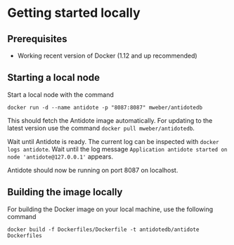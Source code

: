 # Getting started locally

## Prerequisites

- Working recent version of Docker (1.12 and up recommended)

## Starting a local node

Start a local node with the command

```
docker run -d --name antidote -p "8087:8087" mweber/antidotedb
```

This should fetch the Antidote image automatically. For updating to the latest version use the command `docker pull mweber/antidotedb`.

Wait until Antidote is ready. The current log can be inspected with `docker logs antidote`. Wait until the log message `Application antidote started on node 'antidote@127.0.0.1'` appears.

Antidote should now be running on port 8087 on localhost.

## Building the image locally

For building the Docker image on your local machine, use the following command

```
docker build -f Dockerfiles/Dockerfile -t antidotedb/antidote Dockerfiles
```
